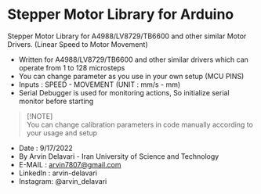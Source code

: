 # Stepper Motor Library for Arduino
Stepper Motor  Library for A4988/LV8729/TB6600 and other similar Motor Drivers. (Linear Speed to Motor Movement)

- Written for A4988/LV8729/TB6600 and other similar drivers which can operate from 1 to 128 microsteps
- You can change parameter as you use in your own setup (MCU PINS)
- Inputs : SPEED - MOVEMENT (UNIT : mm/s - mm)
- Serial Debugger is used for monitoring actions, So initialize serial monitor before starting

> [!NOTE]\
> You can change calibration parameters in code manually according to your usage and setup

- Date : 9/17/2022 
- By Arvin Delavari - Iran University of Science and Technology
- E-MAIL   : arvin7807@gmail.com
- LinkedIn : arvin-delavari
- Instagram: @arvin_delavari
